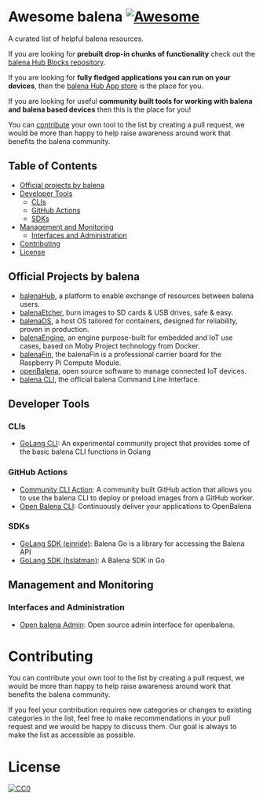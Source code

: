 # Awesome balena [![Awesome](https://awesome.re/badge.svg)](https://awesome.re)

A curated list of helpful balena resources.

If you are looking for **prebuilt drop-in chunks of functionality** check out the [balena Hub Blocks repository](https://hub.balena.io/blocks).

If you are looking for **fully fledged applications you can run on your devices**, then the [balena Hub App store](https://hub.balena.io/apps) is the place for you.

If you are looking for useful **community built tools for working with balena and balena based devices** then this is the place for you!

You can [contribute](#contributing) your own tool to the list by creating a pull request, we would be more than happy to help raise awareness around work that benefits the balena community.

## Table of Contents

- [Official projects by balena ](#official-projects-by-balena)
- [Developer Tools](#developer-tools)
  - [CLIs](#clis)
  - [GitHub Actions](#github-actions)
  - [SDKs](#sdks)
- [Management and Monitoring](#management-and-monitoring)
  - [Interfaces and Administration](#interfaces-and-administration)
- [Contributing](#contributing)
- [License](#license)

## Official Projects by balena

- [balenaHub](https://hub.balena.io/), a platform to enable exchange of resources between balena users.
- [balenaEtcher](https://www.balena.io/etcher/), burn images to SD cards & USB drives, safe & easy.
- [balenaOS](https://www.balena.io/os/), a host OS tailored for containers, designed for reliability, proven in production.
- [balenaEngine](https://www.balena.io/engine/), an engine purpose-built for embedded and IoT use cases, based on Moby Project technology from Docker.
- [balenaFin](https://www.balena.io/fin/), the balenaFin is a professional carrier board for the Raspberry Pi Compute Module.
- [openBalena](https://www.balena.io/open/), open source software to manage connected IoT devices.
- [balena CLI](https://github.com/balena-io/balena-cli/), the official balena Command Line Interface. 

## Developer Tools

### CLIs

- [GoLang CLI](https://github.com/balena-community/go-cli): An experimental community project that provides some of the basic balena CLI functions in Golang

### GitHub Actions

- [Community CLI Action](https://github.com/balena-community/community-cli-action): A community built GitHub action that allows you to use the balena CLI to deploy or preload images from a GitHub worker.
- [Open Balena CLI](https://github.com/Solar-Control/open-balena-cli-action): Continuously deliver your applications to OpenBalena

### SDKs

- [GoLang SDK (einride)](https://github.com/einride/balena-go): Balena Go is a library for accessing the Balena API
- [GoLang SDK (hslatman)](https://github.com/hslatman/balena-sdk-go): A Balena SDK in Go

## Management and Monitoring

### Interfaces and Administration

- [Open balena Admin](https://github.com/dcaputo-harmoni/open-balena-admin): Open source admin interface for openbalena.

# Contributing

You can contribute your own tool to the list by creating a pull request, we would be more than happy to help raise awareness around work that benefits the balena community.

If you feel your contribution requires new categories or changes to existing categories in the list, feel free to make recommendations in your pull request and we would be happy to discuss them. Our goal is always to make the list as accessible as possible.

# License

[![CC0](http://mirrors.creativecommons.org/presskit/buttons/88x31/svg/cc-zero.svg)](https://creativecommons.org/publicdomain/zero/1.0/)
